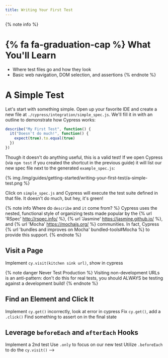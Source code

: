```yaml
---
title: Writing Your First Test
---
```


{% note info %}
# {% fa fa-graduation-cap %} What You'll Learn

- Where test files go and how they look
- Basic web navigation, DOM selection, and assertions
{% endnote %}

# A Simple Test

Let's start with something simple. Open up your favorite IDE and create a new file at `./cypress/integration/simple_spec.js`. We'll fill it in with an outline to demonstrate how Cypress works:

```js
describe("My First Test", function() {
  it("Doesn't do much!", function() {
    expect(true).to.equal(true)
  })
})
```

Though it doesn't do anything useful, this is a valid test! If we open Cypress (via `npm test` if you created the shortcut in the previous guide) it will list our new spec file next to the generated `example_spec.js`:

{% img /img/guides/getting-started/writing-your-first-test/a-simple-test.png %}

Click on `simple_spec.js` and Cypress will execute the test suite defined in that file. It doesn't do much, but hey, it's green!

{% note info Where do `describe` and `it` come from? %}
Cypress uses the nested, functional style of organizing tests made popular by the {% url 'RSpec' http://rspec.info/ %}, {% url 'Jasmine' https://jasmine.github.io/ %}, and {% url 'Mocha' https://mochajs.org/ %} communities. In fact, Cypress {% url 'bundles and improves on Mocha' bundled-tools#Mocha %} to provide this support.
{% endnote %}

## Visit a Page

Implement `cy.visit(kitchen sink url)`, show in cypress

{% note danger Never Test Production %}
Visiting non-development URLs is an anti-pattern: don't do this for real tests, you should ALWAYS be testing against a development build!
{% endnote %}

## Find an Element and Click It

Implement `cy.get()` incorrectly, look at error in cypress
Fix `cy.get()`, add a `.click()`
Find something to assert on in the final state

## Leverage `beforeEach` and `afterEach` Hooks

Implement a 2nd test
Use `.only` to focus on our new test
Utilize `.beforeEach` to do the `cy.visit()` -->
